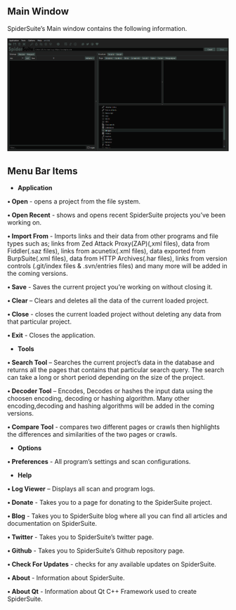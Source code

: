 ## **Main Window**
SpiderSuite’s Main window contains the following information.

<img src="res/mainwindow.png"/>

## **Menu Bar Items**

* **Application**

**•	Open** - opens a project from the file system.

**•	Open Recent** - shows and opens recent SpiderSuite projects you’ve been working on.

**•	Import From** - Imports links and their data from other programs and file types such as;
links from Zed Attack Proxy(ZAP)(,xml files), data from Fiddler(.saz files), links from acunetix(.xml files), data exported from BurpSuite(.xml files), data from HTTP Archives(.har files), links from version controls (.git/index files & .svn/entries files) and many more will be added in the coming versions. 

**•	Save** - Saves the current project you’re working on without closing it.

**•	Clear** – Clears and deletes all the data of the current loaded project.

**•	Close** - closes the current loaded project without deleting any data from that particular project.

**•	Exit** - Closes the application.

* **Tools**

**•	Search Tool** – Searches the current project’s data in the database and returns all the pages that contains that particular search query. The search can take a long or short period depending on the size of the project.

**•	Decoder Tool** – Encodes, Decodes or hashes the input data using the choosen encoding, decoding or hashing algorithm. Many other encoding,decoding and hashing algorithms will be added in the coming versions.

**•	Compare Tool** - compares two different pages or crawls then highlights the differences and similarities of the two pages or crawls. 

* **Options**

**•	Preferences** - All program’s settings and scan configurations.

* **Help**

**•	Log Viewer** – Displays all scan and program logs.

**•	Donate** - Takes you to a page for donating to the SpiderSuite project.

**•	Blog** - Takes you to SpiderSuite blog where all you can find all articles and documentation on SpiderSuite.

**•	Twitter** - Takes you to SpiderSuite’s twitter page.

**•	Github** - Takes you to SpiderSuite’s Github repository page.

**•	Check For Updates** - checks for any available updates on SpiderSuite.

**•	About** - Information about SpiderSuite.

**•	About Qt** - Information about Qt C++ Framework used to create SpiderSuite.
